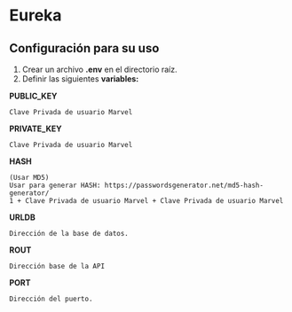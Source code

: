 # Eureka


## Configuración para su uso ##

1. Crear un archivo **.env** en el directorio raíz.
2. Definir las siguientes **variables:**

**PUBLIC_KEY**
```
Clave Privada de usuario Marvel
```

**PRIVATE_KEY**
```
Clave Privada de usuario Marvel
```
**HASH**

```
(Usar MD5)
Usar para generar HASH: https://passwordsgenerator.net/md5-hash-generator/
1 + Clave Privada de usuario Marvel + Clave Privada de usuario Marvel
```
**URLDB**
```
Dirección de la base de datos.
```
**ROUT**
```
Dirección base de la API
```
**PORT**
```
Dirección del puerto.
```
